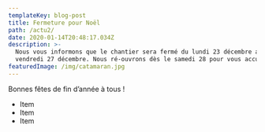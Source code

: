 ```yaml
---
templateKey: blog-post
title: Fermeture pour Noël
path: /actu2/
date: 2020-01-14T20:48:17.034Z
description: >-
  Nous vous informons que le chantier sera fermé du lundi 23 décembre au
  vendredi 27 décembre. Nous ré-ouvrons dès le samedi 28 pour vous accueillir.
featuredImage: /img/catamaran.jpg
---
```

Bonnes fêtes de fin d’année à tous !

* Item
* Item
* Item
